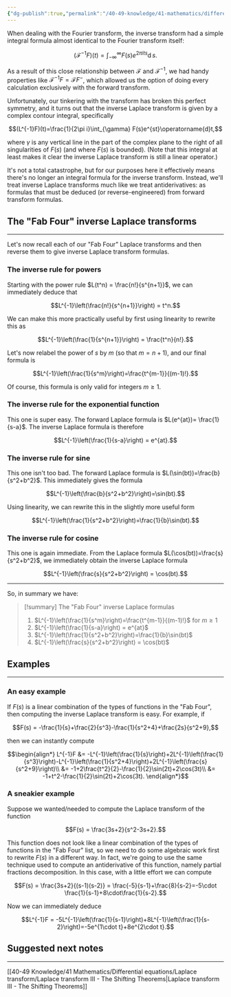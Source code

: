 ```yaml
---
{"dg-publish":true,"permalink":"/40-49-knowledge/41-mathematics/differential-equations/laplace-transform/laplace-transform-ii-the-inverse-laplace-transform/","tags":["differential_equations"],"updated":"2025-08-21T14:10:55-07:00"}
---
```


When dealing with the Fourier transform, the inverse transform had a simple integral formula almost identical to the Fourier transform itself:

$$(\mathcal{F}^{-1}F)(t) = \int_{-\infty}^{\infty} F(s)e^{2\pi its}\operatorname{d}s.$$

As a result of this close relationship between $\mathcal{F}$ and $\mathcal{F}^{-1}$, we had handy properties like $\mathcal{F}^{-1}F = \mathcal{F}F^-$, which allowed us the option of doing every calculation exclusively with the forward transform.

Unfortunately, our tinkering with the transform has broken this perfect symmetry, and it turns out that the inverse Laplace transform is given by a complex contour integral, specifically

$$(L^{-1}F)(t)=\frac{1}{2\pi i}\int_{\gamma} F(s)e^{st}\operatorname{d}t,$$

where $\gamma$ is any vertical line in the part of the complex plane to the right of all singularities of $F(s)$ (and where $F(s)$ is bounded). (Note that this integral at least makes it clear the inverse Laplace transform is still a linear operator.)

It's not a total catastrophe, but for our purposes here it effectively means there's no longer an integral formula for the inverse transform. Instead, we'll treat inverse Laplace transforms much like we treat antiderivatives: as formulas that must be deduced (or reverse-engineered) from forward transform formulas.

## The "Fab Four" inverse Laplace transforms
---

Let's now recall each of our "Fab Four" Laplace transforms and then reverse them to give inverse Laplace transform formulas.

### The inverse rule for powers

Starting with the power rule $L(t^n) = \frac{n!}{s^{n+1}}$, we can immediately deduce that

$$L^{-1}\left(\frac{n!}{s^{n+1}}\right) = t^n.$$

We can make this more practically useful by first using linearity to rewrite this as

$$L^{-1}\left(\frac{1}{s^{n+1}}\right) = \frac{t^n}{n!}.$$

Let's now relabel the power of $s$ by $m$ (so that $m=n+1$), and our final formula is

$$L^{-1}\left(\frac{1}{s^m}\right)=\frac{t^{m-1}}{(m-1)!}.$$

Of course, this formula is only valid for integers $m\geq 1$.

### The inverse rule for the exponential function

This one is super easy. The forward Laplace formula is $L(e^{at})= \frac{1}{s-a}$. The inverse Laplace formula is therefore

$$L^{-1}\left(\frac{1}{s-a}\right) = e^{at}.$$

### The inverse rule for sine

This one isn't too bad. The forward Laplace formula is $L(\sin(bt))=\frac{b}{s^2+b^2}$. This immediately gives the formula

$$L^{-1}\left(\frac{b}{s^2+b^2}\right)=\sin(bt).$$

Using linearity, we can rewrite this in the slightly more useful form

$$L^{-1}\left(\frac{1}{s^2+b^2}\right)=\frac{1}{b}\sin(bt).$$

### The inverse rule for cosine

This one is again immediate. From the Laplace formula $L(\cos(bt))=\frac{s}{s^2+b^2}$, we immediately obtain the inverse Laplace formula

$$L^{-1}\left(\frac{s}{s^2+b^2}\right) = \cos(bt).$$


---

So, in summary we have:

> [!summary] The "Fab Four" inverse Laplace formulas
> 1. $L^{-1}\left(\frac{1}{s^m}\right)=\frac{t^{m-1}}{(m-1)!}$ for $m\geq 1$
> 2. $L^{-1}\left(\frac{1}{s-a}\right) = e^{at}$
> 3. $L^{-1}\left(\frac{1}{s^2+b^2}\right)=\frac{1}{b}\sin(bt)$
> 4. $L^{-1}\left(\frac{s}{s^2+b^2}\right) = \cos(bt)$


## Examples
---

### An easy example

If $F(s)$ is a linear combination of the types of functions in the "Fab Four", then computing the inverse Laplace transform is easy. For example, if

$$F(s) = -\frac{1}{s}+\frac{2}{s^3}-\frac{1}{s^2+4}+\frac{2s}{s^2+9},$$

then we can instantly compute

$$\begin{align*}
L^{-1}F &= -L^{-1}\left(\frac{1}{s}\right)+2L^{-1}\left(\frac{1}{s^3}\right)-L^{-1}\left(\frac{1}{s^2+4}\right)+2L^{-1}\left(\frac{s}{s^2+9}\right)\\
&= -1+2\frac{t^2}{2}-\frac{1}{2}\sin(2t)+2\cos(3t)\\
&= -1+t^2-\frac{1}{2}\sin(2t)+2\cos(3t).
\end{align*}$$

### A sneakier example

Suppose we wanted/needed to compute the Laplace transform of the function

$$F(s) = \frac{3s+2}{s^2-3s+2}.$$

This function does not look like a linear combination of the types of functions in the "Fab Four" list, so we need to do some algebraic work first to rewrite $F(s)$ in a different way. In fact, we're going to use the same technique used to compute an antiderivative of this function, namely partial fractions decomposition. In this case, with a little effort we can compute

$$F(s) = \frac{3s+2}{(s-1)(s-2)} = \frac{-5}{s-1}+\frac{8}{s-2}=-5\cdot \frac{1}{s-1}+8\cdot\frac{1}{s-2}.$$

Now we can immediately deduce

$$L^{-1}F = -5L^{-1}\left(\frac{1}{s-1}\right)+8L^{-1}\left(\frac{1}{s-2}\right)=-5e^{1\cdot t}+8e^{2\cdot t}.$$


## Suggested next notes
---

[[40-49 Knowledge/41 Mathematics/Differential equations/Laplace transform/Laplace transform III - The Shifting Theorems\|Laplace transform III - The Shifting Theorems]]
